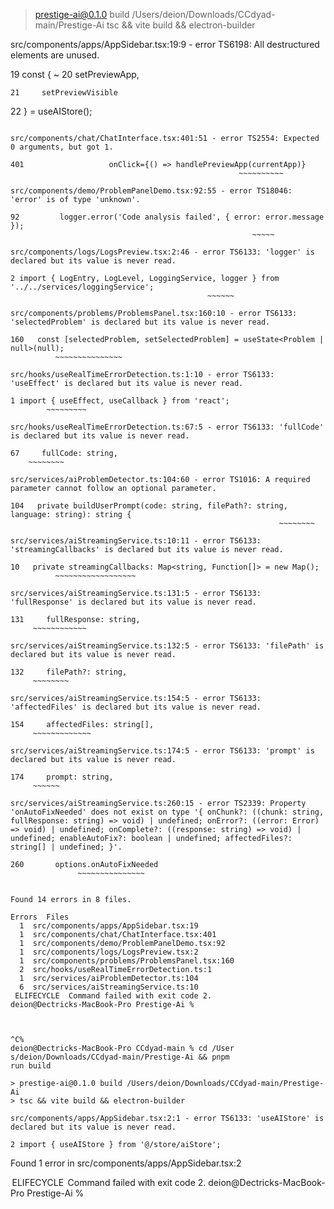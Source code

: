 
> prestige-ai@0.1.0 build /Users/deion/Downloads/CCdyad-main/Prestige-Ai
> tsc && vite build && electron-builder

src/components/apps/AppSidebar.tsx:19:9 - error TS6198: All destructured elements are unused.

19   const {
           ~
20     setPreviewApp,
   ~~~~~~~~~~~~~~~~~~
21     setPreviewVisible
   ~~~~~~~~~~~~~~~~~~~~~
22   } = useAIStore();
   ~~~

src/components/chat/ChatInterface.tsx:401:51 - error TS2554: Expected 0 arguments, but got 1.

401                   onClick={() => handlePreviewApp(currentApp)}
                                                      ~~~~~~~~~~

src/components/demo/ProblemPanelDemo.tsx:92:55 - error TS18046: 'error' is of type 'unknown'.

92         logger.error('Code analysis failed', { error: error.message });
                                                         ~~~~~

src/components/logs/LogsPreview.tsx:2:46 - error TS6133: 'logger' is declared but its value is never read.

2 import { LogEntry, LogLevel, LoggingService, logger } from '../../services/loggingService';
                                               ~~~~~~

src/components/problems/ProblemsPanel.tsx:160:10 - error TS6133: 'selectedProblem' is declared but its value is never read.

160   const [selectedProblem, setSelectedProblem] = useState<Problem | null>(null);
             ~~~~~~~~~~~~~~~

src/hooks/useRealTimeErrorDetection.ts:1:10 - error TS6133: 'useEffect' is declared but its value is never read.

1 import { useEffect, useCallback } from 'react';
           ~~~~~~~~~

src/hooks/useRealTimeErrorDetection.ts:67:5 - error TS6133: 'fullCode' is declared but its value is never read.

67     fullCode: string,
       ~~~~~~~~

src/services/aiProblemDetector.ts:104:60 - error TS1016: A required parameter cannot follow an optional parameter.

104   private buildUserPrompt(code: string, filePath?: string, language: string): string {
                                                               ~~~~~~~~

src/services/aiStreamingService.ts:10:11 - error TS6133: 'streamingCallbacks' is declared but its value is never read.

10   private streamingCallbacks: Map<string, Function[]> = new Map();
             ~~~~~~~~~~~~~~~~~~

src/services/aiStreamingService.ts:131:5 - error TS6133: 'fullResponse' is declared but its value is never read.

131     fullResponse: string,
        ~~~~~~~~~~~~

src/services/aiStreamingService.ts:132:5 - error TS6133: 'filePath' is declared but its value is never read.

132     filePath?: string,
        ~~~~~~~~

src/services/aiStreamingService.ts:154:5 - error TS6133: 'affectedFiles' is declared but its value is never read.

154     affectedFiles: string[],
        ~~~~~~~~~~~~~

src/services/aiStreamingService.ts:174:5 - error TS6133: 'prompt' is declared but its value is never read.

174     prompt: string,
        ~~~~~~

src/services/aiStreamingService.ts:260:15 - error TS2339: Property 'onAutoFixNeeded' does not exist on type '{ onChunk?: ((chunk: string, fullResponse: string) => void) | undefined; onError?: ((error: Error) => void) | undefined; onComplete?: ((response: string) => void) | undefined; enableAutoFix?: boolean | undefined; affectedFiles?: string[] | undefined; }'.

260       options.onAutoFixNeeded
                  ~~~~~~~~~~~~~~~


Found 14 errors in 8 files.

Errors  Files
     1  src/components/apps/AppSidebar.tsx:19
     1  src/components/chat/ChatInterface.tsx:401
     1  src/components/demo/ProblemPanelDemo.tsx:92
     1  src/components/logs/LogsPreview.tsx:2
     1  src/components/problems/ProblemsPanel.tsx:160
     2  src/hooks/useRealTimeErrorDetection.ts:1
     1  src/services/aiProblemDetector.ts:104
     6  src/services/aiStreamingService.ts:10
 ELIFECYCLE  Command failed with exit code 2.
deion@Dectricks-MacBook-Pro Prestige-Ai % 



^C%                                               
deion@Dectricks-MacBook-Pro CCdyad-main % cd /User
s/deion/Downloads/CCdyad-main/Prestige-Ai && pnpm 
run build

> prestige-ai@0.1.0 build /Users/deion/Downloads/CCdyad-main/Prestige-Ai
> tsc && vite build && electron-builder

src/components/apps/AppSidebar.tsx:2:1 - error TS6133: 'useAIStore' is declared but its value is never read.

2 import { useAIStore } from '@/store/aiStore';
  ~~~~~~~~~~~~~~~~~~~~~~~~~~~~~~~~~~~~~~~~~~~~~


Found 1 error in src/components/apps/AppSidebar.tsx:2

 ELIFECYCLE  Command failed with exit code 2.
deion@Dectricks-MacBook-Pro Prestige-Ai % 
